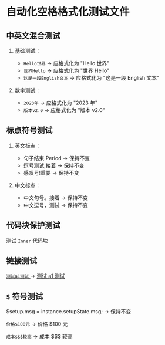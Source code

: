 # 自动化空格格式化测试文件

## 中英文混合测试

1. 基础测试：

   - `Hello世界` → 应格式化为 "Hello 世界"
   - `世界Hello` → 应格式化为 "世界 Hello"
   - `这是一段English文本` → 应格式化为 "这是一段 English 文本"

2. 数字测试：
   - `2023年` → 应格式化为 "2023 年"
   - `版本v2.0` → 应格式化为 "版本 v2.0"

## 标点符号测试

1. 英文标点：

   - 句子结束.Period → 保持不变
   - 逗号测试,接着 → 保持不变
   - 感叹号!重要 → 保持不变

2. 中文标点：
   - 中文句号。接着 → 保持不变
   - 中文逗号，测试 → 保持不变

## 代码块保护测试

测试 `Inner` 代码块

## 链接测试

[ `测试a1测试` ](./这个是test%20中英文加空格s1联动的文件.md) → [测试 a1 测试](./这个是test%20中英文加空格s1联动的文件.md)

## `$` 符号测试

$setup.msg = instance.setupState.msg; -> 保持不变

`价格$100元` -> 价格 $100 元

`成本$$$较高` -> 成本 $$$ 较高
